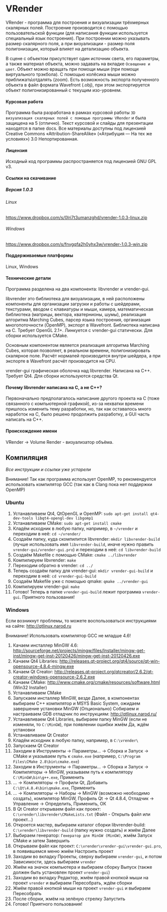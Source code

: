 VRender
=======

VRender - программа для построения и визуализации трёхмерных скалярных полей. Построение производится с помощью пользовательской функции (для написания функции используется специальный язык построения). 
При построении можно указывать размер скалярного поля, а при визуализации - размер поля полигонизации, который влияет на детализацию объекта.

В сцене с объектом присутствует один источник света, его параметры, а также материал объекта, можно задавать на вкладке `Освещение и цвет`. 
Объект можно вращать при помощи мыши (при помощи виртуального трэкбола). С помощью колёсика мыши можно приближать\отдалять (zoom).
Есть возможность экспорта полученного объекта в файл формата Wavefront (.obj), при этом экспортируется объект полигонизированный с текущим изо-уровнем.

#### Курсовая работа
Программа была разработана в рамках курсовой работы `3D визуализация скалярных полей с помощью программы VRender` и была защищена на 5 (отлично). Текст курсовой и слайды для презентации находятся в папке docs.
Все материалы доступны под лицензией Creative Commons «Attribution-ShareAlike» («Атрибуция — На тех же условиях») 3.0 Непортированная.

#### Лицензия
Исходный код программы распространяется под лицензией GNU GPL v3.

#### Ссылки на скачивание
##### Версия 1.0.3
###### Linux
https://www.dropbox.com/s/0lri7t3umanzghd/vrender-1.0.3-linux.zip
###### Windows
https://www.dropbox.com/s/fnvgqfa2h0yhx3w/vrender-1.0.3-win.zip

#### Поддерживаемые платформы
Linux, Windows
	
#### Технические детали
Программа разделена на два компонента: libvrender и vrender-gui.
	
libvrender это библиотека для визуализации, в ней расположены компоненты для организации загрузки и работы с шейдерами, текстурами, вводом с клавиатуры и мыши, камера, математическая библиотека (матрицы, вектора, кватернионы, шумы), реализация алгоритма Marching Cubes, парсер языка построения, организация многопоточности (OpenMP), экспорт в Wavefront. Библиотека написана на C. Требует OpenGL 2.1+. Линкуется с vrender-gui статически. Для сборки используется CMake.

Основным компонентом является реализация алгоритма Marching Cubes, которая позволяет, в реальном времени, полигонизировать скалярное поле. Расчёт нормалей производится внутри шейдера, а при экспорте в Wavefront расчёт производится на CPU.

vrender-gui графическая оболочка над libvrender. Написана на C++. Требует Qt4. Для сборки используются средства Qt.
	
#### Почему libvrender написана на C, а не C++?
Первоначально предполагалось написание другого проекта на C (тоже связанного с компьютерной графикой), из-за нехватки времени пришлось изменить тему разработки, но, так как оставалось много наработок на C, было решено продолжить разработку, а GUI часть написать на C++.

#### Происхождение имени
VRender -> Volume Render - визуализатор объёма.

Компиляция
----------
*Все инструкции и ссылки уже устарели*

Внимание! Так как программа использует OpenMP, то рекомендуется использовать компилятор GCC (так как в Clang пока нет поддержки OpenMP)

### Ubuntu

1. Устанавливаем Qt4, QtOpenGL и OpenMP: `sudo apt-get install qt4-dev-tools libqt4-opengl-dev libgomp1`
2. Устанавливаем CMake: `sudo apt-get install cmake`
3. Кладём исходник в любую папку, например, в `~/vrender` и переходим в неё: `cd ~/vrender/`
4. Создаём папку, куда скомпилится libvrender: `mkdir libvrender-build` (лучше использовать имя `libvrender-build`, иначе нужно править `vrender-gui/vrender-gui.pro`) и переходим в неё: `cd libvrender-build`
5. Создаём Makefile с помощью CMake: `cmake ../libvrender`
6. Компилируем libvrender: `make`
7. Переходим обратно в vrender: `cd ../`
8. Теперь создаём папку для vrender-gui: `mkdir vrender-gui-build` и переходим в неё: `cd vrender-gui-build`
9. Создаём Makefile уже с помощью qmake: `qmake ../vrender-gui`
10. Компилируем vrender-gui: `make`
11. Готово! Теперь в папке `vrender-gui-build` лежит программа `vrender-gui`. Приятного пользования!

### Windows

Если возникнут проблемы, то можете воспользоваться инструкциями на сайте: http://qtlinux.narod.ru

Внимание! Использовать компилятор GCC не младше 4.6!

1. Качаем инсталлер MinGW 4.6: http://sourceforge.net/projects/mingw/files/Installer/mingw-get-inst/mingw-get-inst-20120426/mingw-get-inst-20120426.exe
2. Качаем Qt4 Libraries: http://releases.qt-project.org/qt4/source/qt-win-opensource-4.8.4-mingw.exe
3. Качаем Qt Creator: http://releases.qt-project.org/qtcreator/2.6.2/qt-creator-windows-opensource-2.6.2.exe
4. Качаем CMake: http://www.cmake.org/cmake/resources/software.html (Win32 Installer)
5. Устанавливаем CMake
6. Запускаем инсталлер MinGW, везде Далее, в компонентах выбираем C++ компилятор и MSYS Basic System, ожидаем завершение установки MinGW
(Опционально) Собираем и настраиваем GDB отладчик по инструкциям: http://qtlinux.narod.ru/
7. Устанавливаем Qt4 Libraries, выбираем папку MinGW (если не изменяли, то `C:\MinGW`), при появлении ошибки жмём Да, ждём установки
8. Устанавливаем Qt Creator
9. Кладём исходник в любую папку, например, в `C:\vrender\`
10. Запускаем Qt Creator
11. Заходим в Инструменты -> Параметры... -> Сборка и Запуск -> CMake и указываем путь к `cmake.exe` (например, `C:\Program Files\CMake 2.8\bin\cmake.exe`)
12. Заходим в Инструменты -> Параметры... -> Сборка и Запуск -> Компиляторы -> MinGW, указываем путь к компилятору `C:\MinGW\bin\g++.exe`, Применить
13. ... -> Компиляторы -> Профили Qt, Добавить `C:\Qt\4.8.4\bin\qmake.exe`, Применить
14. ... -> Компиляторы -> Наборы -> MinGW (возможно необходимо создать), компилятор MinGW, Профиль Qt -> Qt 4.8.4, Отладчик -> Управление -> Определить, Применить, ОК
15. В Qt Creator открываем файл как проект: `C:\vrender\libvrender\CMakeLists.txt` (Файл - Открыть файл или проект...)
16. Откроется мастер, выбираем каталог сборки libvrender-build: `C:\vrender\libvrender-build` (папку нужно создать) и жмём Далее
17. Выбираем генератор: `Генератор для MinGW (MinGW)`, жмём Запуск CMake и затем Завершить
18. Открываем файл как проект: `C:\vrender\vrender-gui\vrender-gui.pro`, в появившемся меню жмём Настроить проект
19. Заходим во вкладку Проекты, сверху выбираем `vrender-gui`, и потом Зависимости, здесь выбираем `vrender`
20. Жмём на значок компьютера и выбираем сборку Выпуск (также должен быть установлен проект `vrender-gui`)
21. Заходим во вкладку Редактор, жмём правой кнопкой мыши на проект `vrender` и выбираем Пересобрать, ждём сборки
22. Жмём правой кнопкой мыши на проект `vrender-gui` и выбираем Пересобрать
23. После сборки, жмём на зелёную стрелку Запустить
24. Готово! Приятного пользования!
